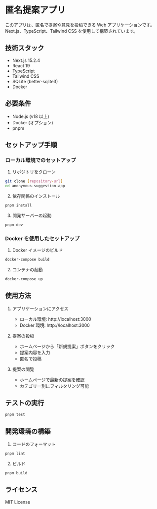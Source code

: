# 匿名提案アプリ

このアプリは、匿名で提案や意見を投稿できる Web アプリケーションです。Next.js、TypeScript、Tailwind CSS を使用して構築されています。

## 技術スタック

- Next.js 15.2.4
- React 19
- TypeScript
- Tailwind CSS
- SQLite (better-sqlite3)
- Docker

## 必要条件

- Node.js (v18 以上)
- Docker (オプション)
- pnpm

## セットアップ手順

### ローカル環境でのセットアップ

1. リポジトリをクローン

```bash
git clone [repository-url]
cd anonymous-suggestion-app
```

2. 依存関係のインストール

```bash
pnpm install
```

3. 開発サーバーの起動

```bash
pnpm dev
```

### Docker を使用したセットアップ

1. Docker イメージのビルド

```bash
docker-compose build
```

2. コンテナの起動

```bash
docker-compose up
```

## 使用方法

1. アプリケーションにアクセス

   - ローカル環境: http://localhost:3000
   - Docker 環境: http://localhost:3000

2. 提案の投稿

   - ホームページから「新規提案」ボタンをクリック
   - 提案内容を入力
   - 匿名で投稿

3. 提案の閲覧
   - ホームページで最新の提案を確認
   - カテゴリー別にフィルタリング可能

## テストの実行

```bash
pnpm test
```

## 開発環境の構築

1. コードのフォーマット

```bash
pnpm lint
```

2. ビルド

```bash
pnpm build
```

## ライセンス

MIT License
